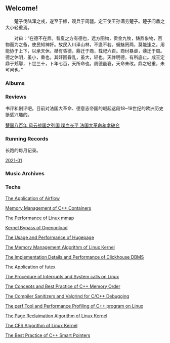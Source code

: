 ## Welcome!

　　楚子伐陆浑之戎，遂至于雒，观兵于周疆。定王使王孙满劳楚子。楚子问鼎之大小轻重焉。

　　对曰：“在德不在鼎。昔夏之方有德也，远方图物，贡金九牧，铸鼎象物，百物而为之备，使民知神奸。故民入川泽山林，不逢不若。螭魅罔两，莫能逢之。用能协于上下，以承天休。桀有昏德，鼎迁于商，载祀六百。商纣暴虐，鼎迁于周。德之休明，虽小，重也。其奸回昏乱，虽大，轻也。天祚明德，有所底止。成王定鼎于郏鄏，卜世三十，卜年七百，天所命也。周德虽衰，天命未改。鼎之轻重，未可问也。” 

### Albums



### Reviews

书评和剧评吧。目前对法国大革命、德意志帝国的崛起这段18~19世纪的欧洲历史挺感兴趣的。

[楚国八百年 风云战国之列国 喋血长平 法国大革命和拿破仑](./rs/2021-01.md)

### Running Records

长跑的每月记录。

[2021-01](rrs/2021-01.md)

### Music Archives



### Techs

[The Application of Airflow](./techs/airflow.md)

[Memory Management of C++ Containers](./techs/cppmm.md)

[The Performance of Linux mmap](./techs/mmap.md)

[Kernel Bypass of Openonload](./techs/openonload.md)

[The Usage and Performance of Hugepage](./techs/hugepage.md)

[The Memory Management Algorithm of Linux Kernel](./techs/linuxmm.md)

[The Implementation Details and Performance of Clickhouse DBMS](./techs/clickhouse.md)

[The Application of futex](./techs/futex.md)

[The Procedure of Interrupts and System calls on Linux](./techs/syscall_int.md)

[The Concepts and Best Practice of C++ Memory Order](./techs/cppmo.md)

[The Compiler Sanitizers and Valgrind for C/C++ Debugging](./techs/sanitizer.md)

[The perf Tool and Performance Profiling of C++ program on Linux](./techs/val_perf.md)

[The Page Reclaimation Algorithm of Linux Kernel](./techs/linuxpra.md)

[The CFS Algorithm of Linux Kernel](./techs/linuxcfs.md)

[The Best Practice of C++ Smart Pointers](techs/cppsp.md)